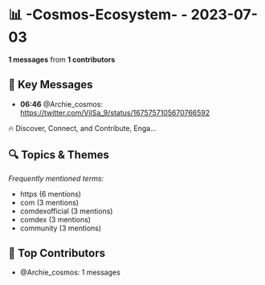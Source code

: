 # 📊 -Cosmos-Ecosystem- - 2023-07-03
**1 messages** from **1 contributors**

## 💬 Key Messages
- **06:46** @Archie_cosmos: https://twitter.com/VilSa_9/status/1675757105670766592

🔥 Discover, Connect, and Contribute, Enga...

## 🔍 Topics & Themes
*Frequently mentioned terms:*
- https (6 mentions)
- com (3 mentions)
- comdexofficial (3 mentions)
- comdex (3 mentions)
- community (3 mentions)

## 👥 Top Contributors
- @Archie_cosmos: 1 messages